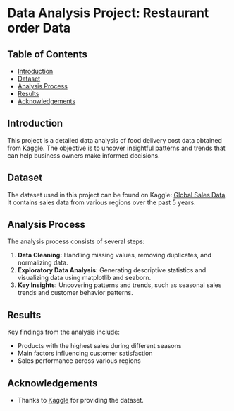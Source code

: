 # Data Analysis Project: Restaurant order Data

## Table of Contents
- [Introduction](#introduction)
- [Dataset](#dataset)
- [Analysis Process](#analysis-process)
- [Results](#results)
- [Acknowledgements](#acknowledgements)

## Introduction
This project is a detailed data analysis of food delivery cost data obtained from Kaggle. The objective is to uncover insightful patterns and trends that can help business owners make informed decisions.

## Dataset
The dataset used in this project can be found on Kaggle: [Global Sales Data](https://www.kaggle.com/global-sales-data). It contains sales data from various regions over the past 5 years.

## Analysis Process
The analysis process consists of several steps:
1. **Data Cleaning:** Handling missing values, removing duplicates, and normalizing data.
2. **Exploratory Data Analysis:** Generating descriptive statistics and visualizing data using matplotlib and seaborn.
3. **Key Insights:** Uncovering patterns and trends, such as seasonal sales trends and customer behavior patterns.

## Results
Key findings from the analysis include:
- Products with the highest sales during different seasons
- Main factors influencing customer satisfaction
- Sales performance across various regions

## Acknowledgements
- Thanks to [Kaggle](https://www.kaggle.com) for providing the dataset.
